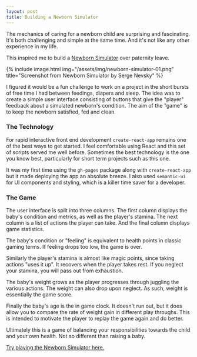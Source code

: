 ```yaml
---
layout: post
title: Building a Newborn Simulator
---
```


The mechanics of caring for a newborn child are surprising and fascinating.
It's both challenging and simple at the same time.
And it's not like any other experience in my life.

This inspired me to build a [Newborn Simulator](https://snevsky.com/newborn-simulator/) over paternity leave.

<aside>{% include image.html img="/assets/img/newborn-simulator-01.png" title="Screenshot from Newborn Simulator by Serge Nevsky" %}</aside>

I figured it would be a fun challenge to work on a project in the short bursts of free time I had between feedings, diapers and sleep.
The idea was to create a simple user interface consisting of buttons that give the "player" feedback about a simulated newborn's condition.
The aim of the "game" is to keep the newborn satisfied, fed and clean. 

### The Technology

For rapid interactive front end development `create-react-app` remains one of the best ways to get started.
I feel comfortable using React and this set of scripts served me well before.
Sometimes the best technology is the one you know best, particularly for short term projects such as this one.

It was my first time using the `gh-pages` package along with `create-react-app` but it made deploying the app an absolute breeze.
I also used `semantic-ui` for UI components and styling, which is a killer time saver for a developer.

### The Game 

The user interface is split into three columns. 
The first column displays the baby's condition and metrics, as well as the player's stamina.
The next column is a list of actions the player can take. 
And the final column displays game statistics. 

The baby's condition or "feeling" is equivalent to health points in classic gaming terms.
If feeling drops too low, the game is over.

Similarly the player's stamina is almost like magic points, since taking actions "uses it up".
It recovers when the player takes rest. 
If you neglect your stamina, you will pass out from exhaustion. 

The baby's weight grows as the player progresses through juggling the various actions.
The weight can also drop upon neglect. As such, weight is essentially the game score.

Finally the baby's age is the in game clock. 
It doesn't run out, but it does allow you to compare the rate of weight gain in different play throughs.
This is intended to motivate the player to replay the game again and do better.

Ultimately this is a game of balancing your responsibilities towards the child and your own health.
Not so different than raising a baby.

[Try playing the Newborn Simulator here.](https://snevsky.com/newborn-simulator/)

